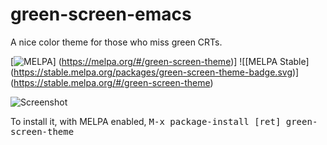 # green-screen-emacs
A nice color theme for those who miss green CRTs.

[![MELPA](https://melpa.org/packages/green-screen-theme-badge.svg)]
(https://melpa.org/#/green-screen-theme)] ![[MELPA Stable]
(https://stable.melpa.org/packages/green-screen-theme-badge.svg)]
(https://stable.melpa.org/#/green-screen-theme)

![Screenshot](https://raw.githubusercontent.com/wiki/rbanffy/green-screen-emacs/screenshot.png)

To install it, with MELPA enabled, <kbd>M-x package-install [ret] green-screen-theme</kbd>
